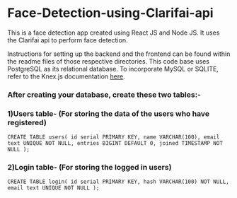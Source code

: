 # Face-Detection-using-Clarifai-api
This is a face detection app created using React JS and Node JS. It uses the Clarifai api to perform face detection.

Instructions for setting up the backend and the frontend can be found within the readme files of those respective directories. 
This code base uses PostgreSQL as its relational database. To incorporate MySQL or SQLITE, refer to the Knex.js documentation [here](http://knexjs.org/).

### After creating your database, create these two tables:-


### 1)Users table- (For storing the data of the users who have registered)
   
   `CREATE TABLE users(
      id serial PRIMARY KEY,
      name VARCHAR(100),
      email text UNIQUE NOT NULL,
      entries BIGINT DEFAULT 0,
      joined TIMESTAMP NOT NULL
   );`


### 2)Login table- (For storing the logged in users)

   `CREATE TABLE login(
      id serial PRIMARY KEY,
      hash VARCHAR(100) NOT NULL,
      email text UNIQUE NOT NULL
   );`
